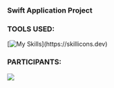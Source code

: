 ### Swift Application Project

### TOOLS USED:
[![My Skills](https://skillicons.dev/icons?i=swift,photoshop,xcode,)](https://skillicons.dev)

### PARTICIPANTS:
<a href="https://github.com/MarlonGarciaBermejo/Wordle/graphs/contributors">
  <img src="https://contrib.rocks/image?repo=MarlonGarciaBermejo/Wordle" />
</a>
